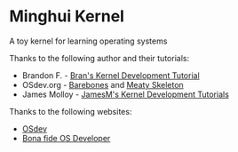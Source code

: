 # Minghui Kernel
A toy kernel for learning operating systems

Thanks to the following author and their tutorials:
* Brandon F. - [Bran's Kernel Development Tutorial](http://www.osdever.net/tutorials/view/brans-kernel-development-tutorial)
* OSdev.org - [Barebones](http://wiki.osdev.org/Bare_Bones) and [Meaty Skeleton](http://wiki.osdev.org/Meaty_Skeleton)
* James Molloy - [JamesM's Kernel Development Tutorials](http://www.jamesmolloy.co.uk/tutorial_html/index.html)

Thanks to the following websites:
* [OSdev](http://wiki.osdev.org)
* [Bona fide OS Developer](http://www.osdever.net)
